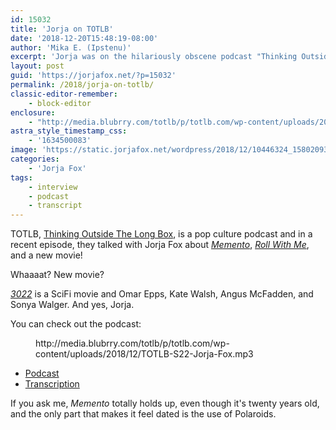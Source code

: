 ```yaml
---
id: 15032
title: 'Jorja on TOTLB'
date: '2018-12-20T15:48:19-08:00'
author: 'Mika E. (Ipstenu)'
excerpt: 'Jorja was on the hilariously obscene podcast "Thinking Outside the Long Box", being squeaky clean, talking about Memento Roll With Me and .... A NEW MOVIE!'
layout: post
guid: 'https://jorjafox.net/?p=15032'
permalink: /2018/jorja-on-totlb/
classic-editor-remember:
    - block-editor
enclosure:
    - "http://media.blubrry.com/totlb/p/totlb.com/wp-content/uploads/2018/12/TOTLB-S22-Jorja-Fox.mp3\n0\naudio/mpeg\n"
astra_style_timestamp_css:
    - '1634500083'
image: 'https://static.jorjafox.net/wordpress/2018/12/10446324_1580209302245547_6148882476603970945_o-1.jpg'
categories:
    - 'Jorja Fox'
tags:
    - interview
    - podcast
    - transcript
---
```


TOTLB, <a href="http://totlb.com/">Thinking Outside The Long Box</a>, is a pop culture podcast and in a recent episode, they talked with Jorja Fox about <a href="https://jorjafox.net/library/actor/memento/"><em>Memento</em></a>, <em><a href="https://jorjafox.net/library/producer/roll-with-me">Roll With Me</a></em>, and a new movie!

Whaaaat? New movie?

<em><a href="https://jorjafox.net/library/actor/3022/">3022</a></em> is a SciFi movie and Omar Epps, Kate Walsh, Angus McFadden, and Sonya Walger. And yes, Jorja.

You can check out the podcast:

<figure class="wp-block-embed"><div class="wp-block-embed__wrapper">
http://media.blubrry.com/totlb/p/totlb.com/wp-content/uploads/2018/12/TOTLB-S22-Jorja-Fox.mp3
</div></figure>

<ul><li><a href="http://totlb.com/podcast/totlb-s22-jorja-fox/">Podcast</a></li><li><a href="https://jorjafox.net/library/transcript/2018/totlb/">Transcription</a></li></ul>

If you ask me, <em>Memento</em> totally holds up, even though it's twenty years old, and the only part that makes it feel dated is the use of Polaroids.

